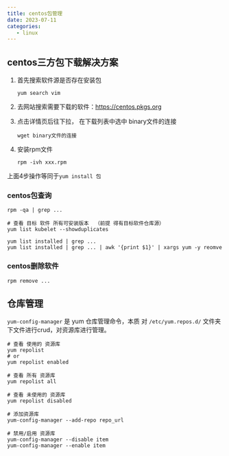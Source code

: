 ```yaml
---
title: centos包管理
date: 2023-07-11
categories:
   - linux
---
```



## centos三方包下载解决方案

1. 首先搜索软件源是否存在安装包

   ```shell
   yum search vim 
   ```



2. 去网站搜索需要下载的软件：https://centos.pkgs.org

3. 点击详情页后往下拉， 在下载列表中选中 binary文件的连接

   ```shell
   wget binary文件的连接
   ```

4. 安装rpm文件

   ```shell
   rpm -ivh xxx.rpm
   ```

上面4步操作等同于`yum install 包`



### centos包查询

```shell
rpm -qa | grep ...

# 查看 目标 软件 所有可安装版本  （前提 得有目标软件仓库源）
yum list kubelet --showduplicates

yum list installed | grep ...
yum list installed | grep ... | awk '{print $1}' | xargs yum -y reomve 
```



### centos删除软件

```shell
rpm remove ...
```

## 仓库管理

`yum-config-manager` 是 yum 仓库管理命令，本质 对 `/etc/yum.repos.d/` 文件夹下文件进行crud，对资源库进行管理。

```shell
# 查看 使用的 资源库
yum repolist 
# or
yum repolist enabled

# 查看 所有 资源库
yum repolist all

# 查看 未使用的 资源库
yum repolist disabled

# 添加资源库
yum-config-manager --add-repo repo_url

# 禁用/启用 资源库
yum-config-manager --disable item
yum-config-manager --enable item

```
